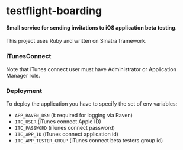 # testflight-boarding

#### Small service for sending invitations to iOS application beta testing.

This project uses Ruby and written on Sinatra framework.

### iTunesConnect
Note that iTunes connect user must have Administrator or Application Manager role.

### Deployment
To deploy the application you have to specify the set of env variables:
- `APP_RAVEN_DSN` (it required for logging via Raven)
- `ITC_USER` (iTunes connect Apple ID)
- `ITC_PASSWORD` (iTunes connect password)
- `ITC_APP_ID` (iTunes connect application id)
- `ITC_APP_TESTER_GROUP` (iTunes connect beta testers group id)
